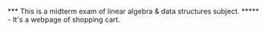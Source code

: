 *** This is a midterm exam of linear algebra & data structures subject.
***** - It's a webpage of shopping cart.
